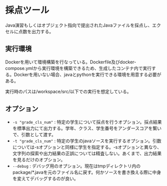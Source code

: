 # 採点ツール
Java演習もしくはオブジェクト指向で提出されたJavaファイルを採点し、エクセルに点数を出力する。

## 実行環境
Dockerを用いて環境構築を行なっている。Dockerfile及びdocker-compose.ymlから実行環境を構築できるため、生成したコンテナ内で実行する。Dockerを用いない場合、javaとpythonを実行できる環境を用意する必要がある。

実行時のパスは/workspace/src/以下での実行を想定している。

## オプション
- `-s "grade_cls_num"` : 特定の学生について採点を行うオプション。採点結果を標準出力にて出力する。学年、クラス、学生番号をアンダースコアを繋いで、引数として渡す。
- `-t "grade_cls_num"` : 特定の学生のjavaソースを実行するオプション。引数については-sオプションと同様に学生を指定する。-sオプションと異なり、文字列の探索や出力結果の正誤については精査しない。あくまで、出力結果を見るだけのオプション。
- `--debug` : デバッグ用のオプション。現在はtmpディレクトリ内のpackage/*.javaを元のファイル名に戻す。何かソースを書き換える際に中身を変えてデバッグするのが良い。

